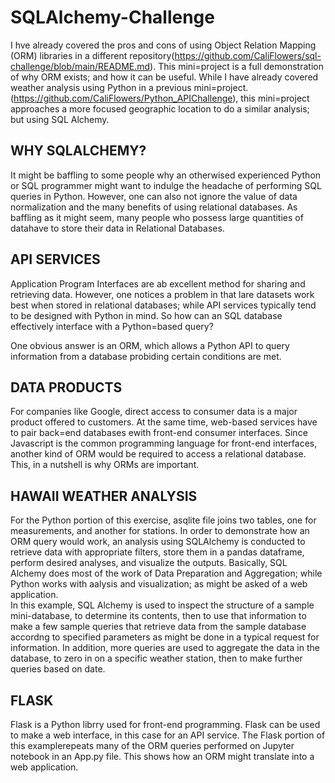 # SQLAlchemy-Challenge
I hve already covered the pros and cons of using Object Relation Mapping (ORM) libraries in a different repository(https://github.com/CaliFlowers/sql-challenge/blob/main/README.md). This mini=project is a full demonstration of why ORM exists; and how it can be useful. While I have already covered weather analysis using Python in a previous mini=project. (https://github.com/CaliFlowers/Python_APIChallenge), this mini=project approaches a more focused geographic location to do a similar analysis; but using SQL Alchemy. 
## WHY SQLALCHEMY?
It might be baffling to some people why an otherwised experienced Python or SQL programmer might want to indulge the headache of performing SQL queries in Python. However, one can also not ignore the value of data normalization and the many benefits of using relational databases. As baffling as it might seem, many people who possess large quantities of datahave to store their data in Relational Databases. 

## API SERVICES
Application Program Interfaces are ab excellent method for sharing and retrieving data. However, one notices a problem in that lare datasets work best when stored in relational databases; while API services typically tend to be designed with Python in mind. So how can an SQL database effectively interface with a Python=based query?

One obvious answer is an ORM, which allows a Python API to query information from a database probiding certain conditions are met. 

## DATA PRODUCTS
For companies like Google, direct access to consumer data is a major product offered to customers. At the same time, web-based services have to pair back=end databases ewith front-end consumer interfaces. Since Javascript is the common programming language for front-end interfaces, another kind of ORM would be required to access a relational database. This, in a nutshell is why ORMs are important. 

## HAWAII WEATHER ANALYSIS
For the Python portion of this exercise, asqlite file joins two tables, one for measurements, and another for stations. In order to demonstrate how an ORM query would work, an analysis using SQLAlchemy is conducted to retrieve data with appropriate filters, store them in a pandas dataframe, perform desired analyses, and visualize the outputs. Basically, SQL Alchemy does most of the work of Data Preparation and Aggregation; while Python works with aalysis and visualization; as might be asked of a web application.  
In this example, SQL Alchemy is used to inspect the structure of a sample mini-database, to determine its contents, then to use that information to make a few sample queries that retrieve data from the sample database accordng to specified parameters as might be done in a typical request for information. In addition, more queries are used to aggregate the data in the database, to zero in on a specific weather station, then to make further queries based on date. 

## FLASK
Flask is a Python librry used for front-end programming. Flask can be used to make a web interface, in this case for an API service. The Flask portion of this examplerepeats many of the ORM queries performed on Jupyter notebook in an App.py file. This shows how an ORM might translate into a web application. 
